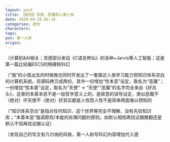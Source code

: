 ```yaml
---
layout: post
title: 【原创】天使，恶魔和人类小孩
date: 2020-04-28 05:19
categories: 原创
characters: 
tags: 
pov: 第一人称
origin: 
---
```





（计算机&AI相关；灵感部分来自《C语言修仙》的洛神+Jarvis等人工智能；这是第一篇比较偏EECS的稍硬核科幻

（“我”的小孩出生的时候我也同时开发出了一套接近人类学习能力但知识体系空白的计算机系统，将源码拷贝成两份，其中一份增加“性本恶”设定，取名为“恶魔”；一份增加“性本善”设定，取名为“天使” → “天使”“恶魔”的名字完全来自《好兆头》，这里的本善本恶不是一般哲学意义上的，是故意的误导设定，类似恶魔不（绝对）坏天使不（绝对）好其实都是人性而人性不是简单两面难以预知的

（“知识体系空白”是指对任何知识、这个世界等完全不理解、没有先验知识库；“本善本恶”强调原则/本能的处理问题的原则，如默认相信再找证据推翻还是默认不信再找证据认证）

（发现自己的写文有凡尔纳的风格，第一人称写科幻内容增加代入感
